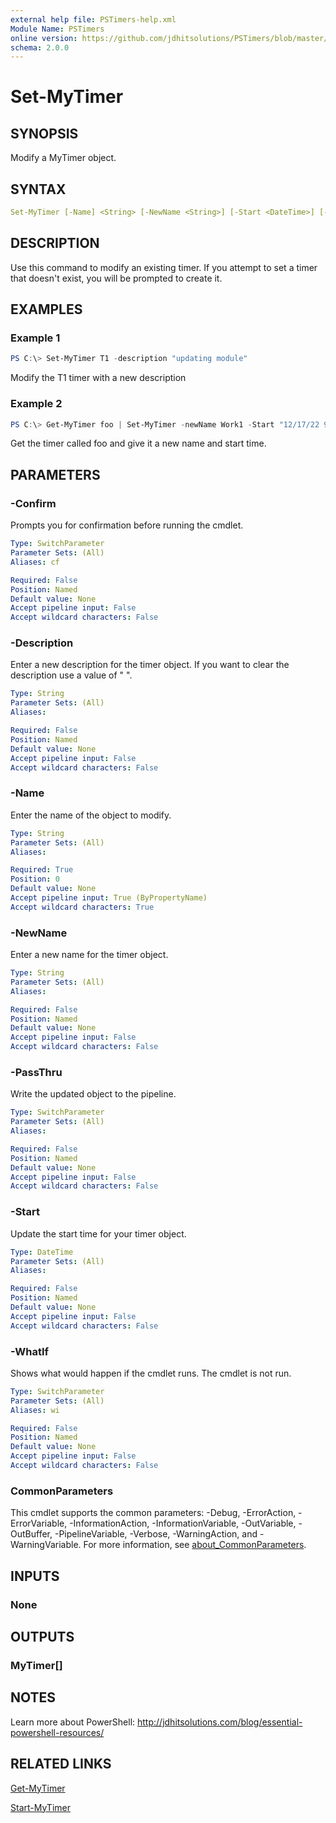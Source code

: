 ```yaml
---
external help file: PSTimers-help.xml
Module Name: PSTimers
online version: https://github.com/jdhitsolutions/PSTimers/blob/master/docs/Set-MyTimer.md
schema: 2.0.0
---
```


# Set-MyTimer

## SYNOPSIS

Modify a MyTimer object.

## SYNTAX

```yaml
Set-MyTimer [-Name] <String> [-NewName <String>] [-Start <DateTime>] [-Description <String>] [-PassThru] [-WhatIf] [-Confirm] [<CommonParameters>]
```

## DESCRIPTION

Use this command to modify an existing timer. If you attempt to set a timer that doesn't exist, you will be prompted to create it.

## EXAMPLES

### Example 1

```powershell
PS C:\> Set-MyTimer T1 -description "updating module"
```

Modify the T1 timer with a new description

### Example 2

```powershell
PS C:\> Get-MyTimer foo | Set-MyTimer -newName Work1 -Start "12/17/22 9:00AM"
```

Get the timer called foo and give it a new name and start time.

## PARAMETERS

### -Confirm

Prompts you for confirmation before running the cmdlet.

```yaml
Type: SwitchParameter
Parameter Sets: (All)
Aliases: cf

Required: False
Position: Named
Default value: None
Accept pipeline input: False
Accept wildcard characters: False
```

### -Description

Enter a new description for the timer object. If you want to clear the description use a value of " ".

```yaml
Type: String
Parameter Sets: (All)
Aliases:

Required: False
Position: Named
Default value: None
Accept pipeline input: False
Accept wildcard characters: False
```

### -Name

Enter the name of the object to modify.

```yaml
Type: String
Parameter Sets: (All)
Aliases:

Required: True
Position: 0
Default value: None
Accept pipeline input: True (ByPropertyName)
Accept wildcard characters: True
```

### -NewName

Enter a new name for the timer object.

```yaml
Type: String
Parameter Sets: (All)
Aliases:

Required: False
Position: Named
Default value: None
Accept pipeline input: False
Accept wildcard characters: False
```

### -PassThru

Write the updated object to the pipeline.

```yaml
Type: SwitchParameter
Parameter Sets: (All)
Aliases:

Required: False
Position: Named
Default value: None
Accept pipeline input: False
Accept wildcard characters: False
```

### -Start

Update the start time for your timer object.

```yaml
Type: DateTime
Parameter Sets: (All)
Aliases:

Required: False
Position: Named
Default value: None
Accept pipeline input: False
Accept wildcard characters: False
```

### -WhatIf

Shows what would happen if the cmdlet runs. The cmdlet is not run.

```yaml
Type: SwitchParameter
Parameter Sets: (All)
Aliases: wi

Required: False
Position: Named
Default value: None
Accept pipeline input: False
Accept wildcard characters: False
```

### CommonParameters

This cmdlet supports the common parameters: -Debug, -ErrorAction, -ErrorVariable, -InformationAction, -InformationVariable, -OutVariable, -OutBuffer, -PipelineVariable, -Verbose, -WarningAction, and -WarningVariable. For more information, see [about_CommonParameters](http://go.microsoft.com/fwlink/?LinkID=113216).

## INPUTS

### None

## OUTPUTS

### MyTimer[]

## NOTES

Learn more about PowerShell: http://jdhitsolutions.com/blog/essential-powershell-resources/

## RELATED LINKS

[Get-MyTimer](Get-MyTimer.md)

[Start-MyTimer](Start-MyTimer.md)
